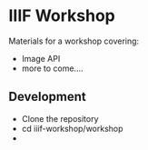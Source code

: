 # IIIF Workshop

Materials for a workshop covering:
- Image API
- more to come....

## Development

- Clone the repository
- cd iiif-workshop/workshop
- 
